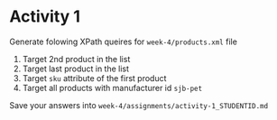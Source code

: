 # Activity 1

Generate folowing XPath queires for `week-4/products.xml` file

1. Target 2nd product in the list
2. Target last product in the list
3. Target `sku` attribute of the first product
4. Target all products with manufacturer id `sjb-pet`

Save your answers into `week-4/assignments/activity-1_STUDENTID.md`
